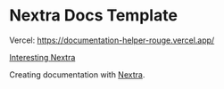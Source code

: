 # Nextra Docs Template 


Vercel:
https://documentation-helper-rouge.vercel.app/










[Interesting Nextra](https://nextra.site/docs/docs-theme/built-ins/bleed)

Creating documentation with [Nextra](https://nextra.site).

